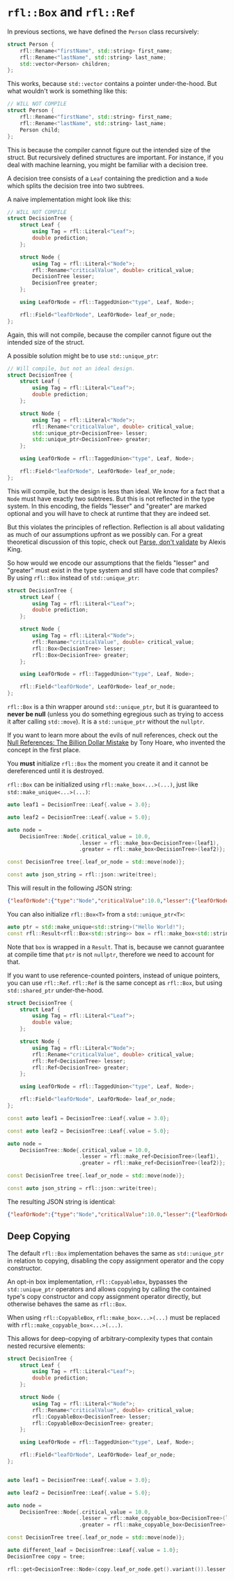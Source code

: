 # `rfl::Box` and `rfl::Ref`

In previous sections, we have defined the `Person` class recursively:

```cpp
struct Person {
    rfl::Rename<"firstName", std::string> first_name;
    rfl::Rename<"lastName", std::string> last_name;
    std::vector<Person> children;
};
```

This works, because `std::vector` contains a pointer under-the-hood. But what wouldn't work is something like this:

```cpp
// WILL NOT COMPILE
struct Person {
    rfl::Rename<"firstName", std::string> first_name;
    rfl::Rename<"lastName", std::string> last_name;
    Person child;
};
```

This is because the compiler cannot figure out the intended size of the struct. But recursively defined structures
are important. For instance, if you deal with machine learning, you might be familiar with a decision tree.

A decision tree consists of a `Leaf` containing the prediction and a `Node` which splits the decision tree into
two subtrees.

A naive implementation might look like this:

```cpp
// WILL NOT COMPILE
struct DecisionTree {
    struct Leaf {
        using Tag = rfl::Literal<"Leaf">;
        double prediction;
    };

    struct Node {
        using Tag = rfl::Literal<"Node">;
        rfl::Rename<"criticalValue", double> critical_value;
        DecisionTree lesser;
        DecisionTree greater;
    };

    using LeafOrNode = rfl::TaggedUnion<"type", Leaf, Node>;

    rfl::Field<"leafOrNode", LeafOrNode> leaf_or_node;
};
```

Again, this will not compile, because the compiler cannot figure out the intended size of the struct.

A possible solution might be to use `std::unique_ptr`:

```cpp
// Will compile, but not an ideal design.
struct DecisionTree {
    struct Leaf {
        using Tag = rfl::Literal<"Leaf">;
        double prediction;
    };

    struct Node {
        using Tag = rfl::Literal<"Node">;
        rfl::Rename<"criticalValue", double> critical_value;
        std::unique_ptr<DecisionTree> lesser;
        std::unique_ptr<DecisionTree> greater;
    };

    using LeafOrNode = rfl::TaggedUnion<"type", Leaf, Node>;

    rfl::Field<"leafOrNode", LeafOrNode> leaf_or_node;
};
```

This will compile, but the design is less than ideal. We know for a fact that a `Node` must have
exactly two subtrees. But this is not reflected in the type system. In this encoding, the fields
"lesser" and "greater" are marked optional and you will have to check at runtime that they are indeed set.

But this violates the principles of reflection. Reflection is all about validating as much of our assumptions
upfront as we possibly can. For a great theoretical discussion of this topic, check out
[Parse, don't validate](https://lexi-lambda.github.io/blog/2019/11/05/parse-don-t-validate/)
by Alexis King.

So how would we encode our assumptions that the fields "lesser" and "greater" must exist in the type system and
still have code that compiles? By using `rfl::Box` instead of `std::unique_ptr`:

```cpp
struct DecisionTree {
    struct Leaf {
        using Tag = rfl::Literal<"Leaf">;
        double prediction;
    };

    struct Node {
        using Tag = rfl::Literal<"Node">;
        rfl::Rename<"criticalValue", double> critical_value;
        rfl::Box<DecisionTree> lesser;
        rfl::Box<DecisionTree> greater;
    };

    using LeafOrNode = rfl::TaggedUnion<"type", Leaf, Node>;

    rfl::Field<"leafOrNode", LeafOrNode> leaf_or_node;
};
```

`rfl::Box` is a thin wrapper around `std::unique_ptr`, but it is guaranteed to **never be null** (unless you do something egregious such as trying to access it after calling `std::move`). It is a `std::unique_ptr` without the `nullptr`.

If you want to learn more about the evils of null references, check out the
[Null References: The Billion Dollar Mistake](https://www.infoq.com/presentations/Null-References-The-Billion-Dollar-Mistake-Tony-Hoare/)
by Tony Hoare, who invented the concept in the first place.

You **must** initialize `rfl::Box` the moment you create it and it cannot be dereferenced until it is destroyed.

`rfl::Box` can be initialized using `rfl::make_box<...>(...)`, just like `std::make_unique<...>(...)`:

```cpp
auto leaf1 = DecisionTree::Leaf{.value = 3.0};

auto leaf2 = DecisionTree::Leaf{.value = 5.0};

auto node =
    DecisionTree::Node{.critical_value = 10.0,
                       .lesser = rfl::make_box<DecisionTree>(leaf1),
                       .greater = rfl::make_box<DecisionTree>(leaf2)};

const DecisionTree tree{.leaf_or_node = std::move(node)};

const auto json_string = rfl::json::write(tree);
```

This will result in the following JSON string:

```json
{"leafOrNode":{"type":"Node","criticalValue":10.0,"lesser":{"leafOrNode":{"type":"Leaf","value":3.0}},"greater":{"leafOrNode":{"type":"Leaf","value":5.0}}}}
```

You can also initialize `rfl::Box<T>` from a `std::unique_ptr<T>`:

```cpp
auto ptr = std::make_unique<std::string>("Hello World!");
const rfl::Result<rfl::Box<std::string>> box = rfl::make_box<std::string>(std::move(ptr));
```

Note that `box` is wrapped in a `Result`. That is, because we cannot guarantee at compile time
that `ptr` is not `nullptr`, therefore we need to account for that.

If you want to use reference-counted pointers, instead of unique pointers, you can use `rfl::Ref`.
`rfl::Ref` is the same concept as `rfl::Box`, but using `std::shared_ptr` under-the-hood.

```cpp
struct DecisionTree {
    struct Leaf {
        using Tag = rfl::Literal<"Leaf">;
        double value;
    };

    struct Node {
        using Tag = rfl::Literal<"Node">;
        rfl::Rename<"criticalValue", double> critical_value;
        rfl::Ref<DecisionTree> lesser;
        rfl::Ref<DecisionTree> greater;
    };

    using LeafOrNode = rfl::TaggedUnion<"type", Leaf, Node>;

    rfl::Field<"leafOrNode", LeafOrNode> leaf_or_node;
};

const auto leaf1 = DecisionTree::Leaf{.value = 3.0};

const auto leaf2 = DecisionTree::Leaf{.value = 5.0};

auto node =
    DecisionTree::Node{.critical_value = 10.0,
                       .lesser = rfl::make_ref<DecisionTree>(leaf1),
                       .greater = rfl::make_ref<DecisionTree>(leaf2)};

const DecisionTree tree{.leaf_or_node = std::move(node)};

const auto json_string = rfl::json::write(tree);
```

The resulting JSON string is identical:

```json
{"leafOrNode":{"type":"Node","criticalValue":10.0,"lesser":{"leafOrNode":{"type":"Leaf","value":3.0}},"greater":{"leafOrNode":{"type":"Leaf","value":5.0}}}}
```

## Deep Copying

The default `rfl::Box` implementation behaves the same as `std::unique_ptr` in relation to copying, disabling the copy assignment operator and the copy constructor.

An opt-in box implementation, `rfl::CopyableBox`, bypasses the `std::unique_ptr` operators and allows copying by calling
the contained type's copy constructor and copy assignment operator directly, but otherwise
behaves the same as `rfl::Box`.

When using `rfl::CopyableBox`, `rfl::make_box<...>(...)` must be replaced with `rfl::make_copyable_box<...>(...)`.

This allows for deep-copying of arbitrary-complexity types that contain nested recursive elements:

```cpp
struct DecisionTree {
    struct Leaf {
        using Tag = rfl::Literal<"Leaf">;
        double prediction;
    };

    struct Node {
        using Tag = rfl::Literal<"Node">;
        rfl::Rename<"criticalValue", double> critical_value;
        rfl::CopyableBox<DecisionTree> lesser;
        rfl::CopyableBox<DecisionTree> greater;
    };

    using LeafOrNode = rfl::TaggedUnion<"type", Leaf, Node>;

    rfl::Field<"leafOrNode", LeafOrNode> leaf_or_node;
};


auto leaf1 = DecisionTree::Leaf{.value = 3.0};

auto leaf2 = DecisionTree::Leaf{.value = 5.0};

auto node =
    DecisionTree::Node{.critical_value = 10.0,
                       .lesser = rfl::make_copyable_box<DecisionTree>(leaf1),
                       .greater = rfl::make_copyable_box<DecisionTree>(leaf2)};

const DecisionTree tree{.leaf_or_node = std::move(node)};

auto different_leaf = DecisionTree::Leaf{.value = 1.0};
DecisionTree copy = tree;

rfl::get<DecisionTree::Node>(copy.leaf_or_node.get().variant()).lesser = rfl::make_copyable_box<DecisionTree>(different_leaf);
```
